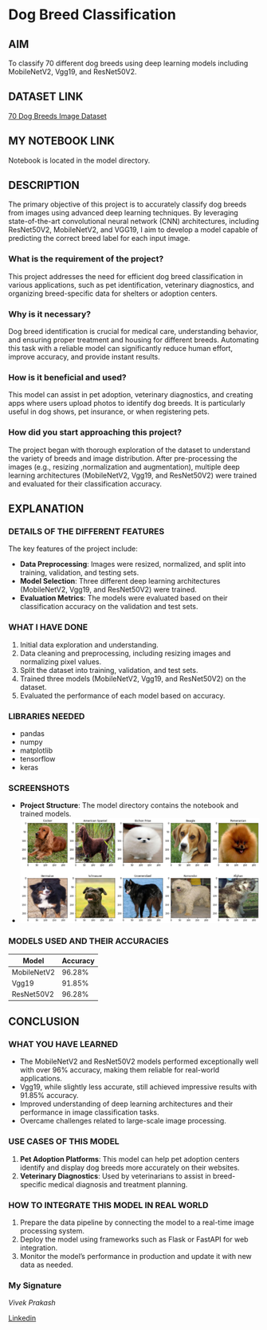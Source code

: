 # Dog Breed Classification

## AIM
To classify 70 different dog breeds using deep learning models including MobileNetV2, Vgg19, and ResNet50V2.

## DATASET LINK
[70 Dog Breeds Image Dataset](https://www.kaggle.com/datasets/gpiosenka/70-dog-breedsimage-data-set)

## MY NOTEBOOK LINK
Notebook is located in the model directory.

## DESCRIPTION
The primary objective of this project is to accurately classify dog breeds from images using advanced deep learning techniques. By leveraging state-of-the-art convolutional neural network (CNN) architectures, including ResNet50V2, MobileNetV2, and VGG19, I aim to develop a model capable of predicting the correct breed label for each input image.


### What is the requirement of the project?
This project addresses the need for efficient dog breed classification in various applications, such as pet identification, veterinary diagnostics, and organizing breed-specific data for shelters or adoption centers.

### Why is it necessary?
Dog breed identification is crucial for medical care, understanding behavior, and ensuring proper treatment and housing for different breeds. Automating this task with a reliable model can significantly reduce human effort, improve accuracy, and provide instant results.

### How is it beneficial and used?
This model can assist in pet adoption, veterinary diagnostics, and creating apps where users upload photos to identify dog breeds. It is particularly useful in dog shows, pet insurance, or when registering pets.

### How did you start approaching this project?
The project began with thorough exploration of the dataset to understand the variety of breeds and image distribution. After pre-processing the images (e.g., resizing ,normalization and augmentation), multiple deep learning architectures (MobileNetV2, Vgg19, and ResNet50V2) were trained and evaluated for their classification accuracy.



## EXPLANATION

### DETAILS OF THE DIFFERENT FEATURES
The key features of the project include:
- **Data Preprocessing**: Images were resized, normalized, and split into training, validation, and testing sets.
- **Model Selection**: Three different deep learning architectures (MobileNetV2, Vgg19, and ResNet50V2) were trained.
- **Evaluation Metrics**: The models were evaluated based on their classification accuracy on the validation and test sets.

### WHAT I HAVE DONE
1. Initial data exploration and understanding.
2. Data cleaning and preprocessing, including resizing images and normalizing pixel values.
3. Split the dataset into training, validation, and test sets.
4. Trained three models (MobileNetV2, Vgg19, and ResNet50V2) on the dataset.
5. Evaluated the performance of each model based on accuracy.

### LIBRARIES NEEDED
- pandas
- numpy
- matplotlib
- tensorflow
- keras

### SCREENSHOTS
- **Project Structure**: The model directory contains the notebook and trained models.
- ![Data Visualization](./Images/Input.png)

### MODELS USED AND THEIR ACCURACIES
| Model       | Accuracy 
|-------------|----------
| MobileNetV2 | 96.28%   
| Vgg19       | 91.85%   
| ResNet50V2  | 96.28%   


## CONCLUSION

### WHAT YOU HAVE LEARNED
- The MobileNetV2 and ResNet50V2 models performed exceptionally well with over 96% accuracy, making them reliable for real-world applications.
- Vgg19, while slightly less accurate, still achieved impressive results with 91.85% accuracy.
- Improved understanding of deep learning architectures and their performance in image classification tasks.
- Overcame challenges related to large-scale image processing.

### USE CASES OF THIS MODEL
1. **Pet Adoption Platforms**: This model can help pet adoption centers identify and display dog breeds more accurately on their websites.
2. **Veterinary Diagnostics**: Used by veterinarians to assist in breed-specific medical diagnosis and treatment planning.

### HOW TO INTEGRATE THIS MODEL IN REAL WORLD
1. Prepare the data pipeline by connecting the model to a real-time image processing system.
2. Deploy the model using frameworks such as Flask or FastAPI for web integration.
3. Monitor the model’s performance in production and update it with new data as needed.


### My Signature

*Vivek Prakash*

[Linkedin](https://www.linkedin.com/in/vivek-prakash-b46830283/)
